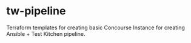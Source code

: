 # tw-pipeline
Terraform templates for creating basic Concourse Instance for creating Ansible + Test Kitchen pipeline.
